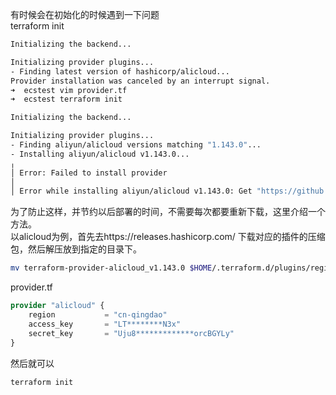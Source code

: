 有时候会在初始化的时候遇到一下问题  
terraform init  
```sh
Initializing the backend...

Initializing provider plugins...
- Finding latest version of hashicorp/alicloud...
Provider installation was canceled by an interrupt signal.
➜  ecstest vim provider.tf
➜  ecstest terraform init

Initializing the backend...

Initializing provider plugins...
- Finding aliyun/alicloud versions matching "1.143.0"...
- Installing aliyun/alicloud v1.143.0...
╷
│ Error: Failed to install provider
│
│ Error while installing aliyun/alicloud v1.143.0: Get "https://github.com/aliyun/terraform-provider-alicloud/releases/download/v1.143.0/terraform-provider-alicloud_1.143.0_darwin_arm64.zip": EOF
```
为了防止这样，并节约以后部署的时间，不需要每次都要重新下载，这里介绍一个方法。  
以alicloud为例，首先去https://releases.hashicorp.com/
下载对应的插件的压缩包，然后解压放到指定的目录下。
```sh
mv terraform-provider-alicloud_v1.143.0 $HOME/.terraform.d/plugins/registry.terraform.io/hashicorp/alicloud/1.143.0/darwin_arm64/
```
provider.tf
```tf
provider "alicloud" {
    region           = "cn-qingdao"
    access_key       = "LT********N3x"
    secret_key       = "Uju8*************orcBGYLy"
}
```
然后就可以
```sh
terraform init 
```

